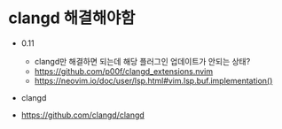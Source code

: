 # clangd 해결해야함
- 0.11
  - clangd만 해결하면 되는데 해당 플러그인 업데이트가 안되는 상태?
  - https://github.com/p00f/clangd_extensions.nvim
  - https://neovim.io/doc/user/lsp.html#vim.lsp.buf.implementation()

- clangd
- https://github.com/clangd/clangd
